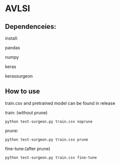 # AVLSI

## Dependenceies:

install:

pandas

numpy

keras

kerassurgeon

## How to use

train.csv and pretrained model can be found in release

train: (without prune)
```
python test-surgeon.py train.csv noprune
```
prune: 
```
python test-surgeon.py train.csv prune
```
fine-tune:(after prune)
```
python test-surgeon.py train.csv fine-tune
```

